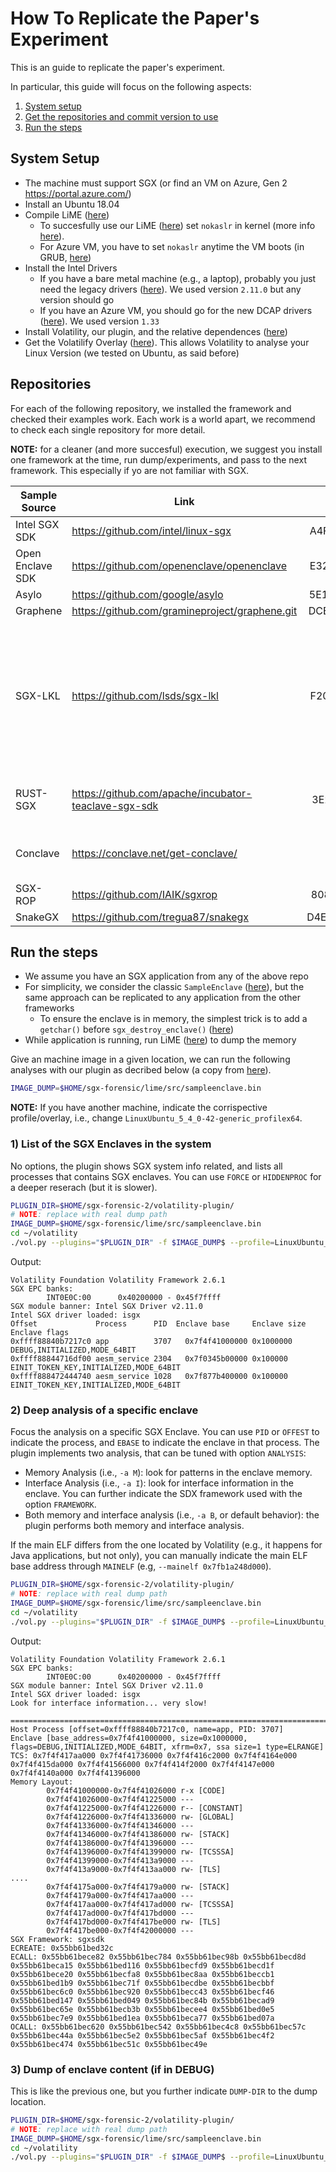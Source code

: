 # How To Replicate the Paper's Experiment

This is an guide to replicate the paper's experiment.

In particular, this guide will focus on the following aspects:
1. [System setup](#system-setup)
2. [Get the repositories and commit version to use](#repositories)
3. [Run the steps](#run-the-steps)

## System Setup

- The machine must support SGX (or find an VM on Azure, Gen 2 https://portal.azure.com/)
- Install an Ubuntu 18.04
- Compile LiME ([here](./lime/README.md))
    - To succesfully use our LiME ([here](./lime/README.md)) set `nokaslr` in kernel (more info [here](https://askubuntu.com/questions/19486/how-do-i-add-a-kernel-boot-parameter)).
    - For Azure VM, you have to set `nokaslr` anytime the VM boots (in GRUB, [here](https://docs.microsoft.com/en-us/troubleshoot/azure/virtual-machines/serial-console-linux))
- Install the Intel Drivers
    - If you have a bare metal machine (e.g., a laptop), probably you just need the legacy drivers ([here](https://github.com/intel/linux-sgx-driver)). We used version `2.11.0` but any version should go
    - If you have an Azure VM, you should go for the new DCAP drivers ([here](https://01.org/intel-softwareguard-extensions/downloads/intel-sgx-dcap-1.6-release)). We used version `1.33`
- Install Volatility, our plugin, and the relative dependences ([here](./volatility-plugin/README.md))
- Get the Volatilify Overlay ([here](./volatility-module/README.md)). This allows Volatility to analyse your Linux Version (we tested on Ubuntu, as said before)


## Repositories

For each of the following repository, we installed the framework and checked their examples work. Each work is a world apart, we recommend to check each single repository for more detail.

**NOTE:** for a cleaner (and more succesful) execution, we suggest you install one framework at the time, run dump/experiments, and pass to the next framework. This especially if yo are not familiar with SGX.

| Sample Source | Link | Version/Commit | Note |
| - | - | -: | - |
| Intel SGX SDK | https://github.com/intel/linux-sgx | A4F0C86828443EBB | 
| Open Enclave SDK | https://github.com/openenclave/openenclave | E32E10AC73C56F5B |
| Asylo | https://github.com/google/asylo | 5E19B541673A9C19 |
| Graphene | https://github.com/gramineproject/graphene.git | DCE0E6FD1751091D |
| SGX-LKL | https://github.com/lsds/sgx-lkl | F20210CEB1339EA1 | SGX-LKL associates a single virtual interface to each application, so you can't run multiple app in parallel
| RUST-SGX | https://github.com/apache/incubator-teaclave-sgx-sdk | 3E2E19052F589BFB | Compiled w/ Open Enclave support
| Conclave | https://conclave.net/get-conclave/ | 0.4 | Contact R3 to get the same version
| SGX-ROP | https://github.com/IAIK/sgxrop | 8086F6E624B0A43E |
| SnakeGX | https://github.com/tregua87/snakegx | D4E69C20ACD700A7 | |

## Run the steps

- We assume you have an SGX application from any of the above repo
- For simplicity, we consider the classic `SampleEnclave` ([here](https://github.com/intel/linux-sgx/tree/master/SampleCode/SampleEnclave)), but the same approach can be replicated to any application from the other frameworks
    - To ensure the enclave is in memory, the simplest trick is to add a `getchar()` before `sgx_destroy_enclave()` ([here](https://github.com/intel/linux-sgx/blob/master/SampleCode/SampleEnclave/App/App.cpp#L204))
- While application is running, run LiME ([here](./lime/README.md)) to dump the memory

Give an machine image in a given location, we can run the following analyses with our plugin as decribed below (a copy from [here](./volatility-plugin/README.md)).

```bash
IMAGE_DUMP=$HOME/sgx-forensic/lime/src/sampleenclave.bin
```

**NOTE:** If you have another machine, indicate the corrispective profile/overlay, i.e., change `LinuxUbuntu_5_4_0-42-generic_profilex64`. 

### 1) List of the SGX Enclaves in the system

No options, the plugin shows SGX system info related, and lists all processes that contains SGX enclaves.
You can use `FORCE` or `HIDDENPROC` for a deeper reserach (but it is slower).

```bash
PLUGIN_DIR=$HOME/sgx-forensic-2/volatility-plugin/
# NOTE: replace with real dump path
IMAGE_DUMP=$HOME/sgx-forensic/lime/src/sampleenclave.bin
cd ~/volatility
./vol.py --plugins="$PLUGIN_DIR" -f $IMAGE_DUMP$ --profile=LinuxUbuntu_5_4_0-42-generic_profilex64 linux_sgx
```

Output:
```
Volatility Foundation Volatility Framework 2.6.1
SGX EPC banks:
        INT0E0C:00      0x40200000 - 0x45f7ffff
SGX module banner: Intel SGX Driver v2.11.0
Intel SGX driver loaded: isgx
Offset             Process      PID  Enclave base     Enclave size Enclave flags                         
0xffff88840b7217c0 app          3707   0x7f4f41000000 0x1000000    DEBUG,INITIALIZED,MODE_64BIT          
0xffff88844716df00 aesm_service 2304   0x7f0345b00000 0x100000     EINIT_TOKEN_KEY,INITIALIZED,MODE_64BIT
0xffff888472444740 aesm_service 1028   0x7f877b400000 0x100000     EINIT_TOKEN_KEY,INITIALIZED,MODE_64BIT
```

### 2) Deep analysis of a specific enclave

Focus the analysis on a specific SGX Enclave. You can use `PID` or `OFFEST` to indicate the process, and `EBASE` to indicate the enclave in that process.
The plugin implements two analysis, that can be tuned with option `ANALYSIS`:
- Memory Analysis (i.e., `-a M`): look for patterns in the enclave memory.
- Interface Analysis (i.e., `-a I`): look for interface information in the enclave. You can further indicate the SDX framework used with the option `FRAMEWORK`.
- Both memory and interface analysis (i.e., `-a B`, or default behavior): the plugin performs both memory and interface analysis.

If the main ELF differs from the one located by Volatility (e.g., it happens for Java applications, but not only), you can manually indicate the main ELF base address through `MAINELF` (e.g, `--mainelf 0x7fb1a248d000`).

```bash
PLUGIN_DIR=$HOME/sgx-forensic-2/volatility-plugin/
# NOTE: replace with real dump path
IMAGE_DUMP=$HOME/sgx-forensic/lime/src/sampleenclave.bin
cd ~/volatility
./vol.py --plugins="$PLUGIN_DIR" -f $IMAGE_DUMP$ --profile=LinuxUbuntu_5_4_0-42-generic_profilex64 linux_sgx -p 2304 --ebase  0x7f0345b00000
```

Output:
```
Volatility Foundation Volatility Framework 2.6.1
SGX EPC banks:
        INT0E0C:00      0x40200000 - 0x45f7ffff
SGX module banner: Intel SGX Driver v2.11.0
Intel SGX driver loaded: isgx
Look for interface information... very slow!

================================================================================
Host Process [offset=0xffff88840b7217c0, name=app, PID: 3707]
Enclave [base_address=0x7f4f41000000, size=0x1000000, flags=DEBUG,INITIALIZED,MODE_64BIT, xfrm=0x7, ssa size=1 type=ELRANGE]
TCS: 0x7f4f417aa000 0x7f4f41736000 0x7f4f416c2000 0x7f4f4164e000 0x7f4f415da000 0x7f4f41566000 0x7f4f414f2000 0x7f4f4147e000 0x7f4f4140a000 0x7f4f41396000
Memory Layout:
        0x7f4f41000000-0x7f4f41026000 r-x [CODE]
        0x7f4f41026000-0x7f4f41225000 ---
        0x7f4f41225000-0x7f4f41226000 r-- [CONSTANT]
        0x7f4f41226000-0x7f4f41336000 rw- [GLOBAL]
        0x7f4f41336000-0x7f4f41346000 ---
        0x7f4f41346000-0x7f4f41386000 rw- [STACK]
        0x7f4f41386000-0x7f4f41396000 ---
        0x7f4f41396000-0x7f4f41399000 rw- [TCSSSA]
        0x7f4f41399000-0x7f4f413a9000 ---
        0x7f4f413a9000-0x7f4f413aa000 rw- [TLS]
....
        0x7f4f4175a000-0x7f4f4179a000 rw- [STACK]
        0x7f4f4179a000-0x7f4f417aa000 ---
        0x7f4f417aa000-0x7f4f417ad000 rw- [TCSSSA]
        0x7f4f417ad000-0x7f4f417bd000 ---
        0x7f4f417bd000-0x7f4f417be000 rw- [TLS]
        0x7f4f417be000-0x7f4f42000000 ---
SGX Framework: sgxsdk
ECREATE: 0x55bb61bed32c
ECALL: 0x55bb61bece82 0x55bb61bec784 0x55bb61bec98b 0x55bb61becd8d 0x55bb61beca15 0x55bb61bed116 0x55bb61becfd9 0x55bb61becd1f 0x55bb61bece20 0x55bb61becfa8 0x55bb61bec8aa 0x55bb61beccb1 0x55bb61bed1b9 0x55bb61bec71f 0x55bb61becdbe 0x55bb61becbbf 0x55bb61bec6c0 0x55bb61bec920 0x55bb61becc43 0x55bb61becf46 0x55bb61bed147 0x55bb61bed049 0x55bb61bec84b 0x55bb61becad9 0x55bb61bec65e 0x55bb61becb3b 0x55bb61becee4 0x55bb61bed0e5 0x55bb61bec7e9 0x55bb61bed1ea 0x55bb61beca77 0x55bb61bed07a
OCALL: 0x55bb61bec620 0x55bb61bec542 0x55bb61bec4c8 0x55bb61bec57c 0x55bb61bec44a 0x55bb61bec5e2 0x55bb61bec5af 0x55bb61bec4f2 0x55bb61bec474 0x55bb61bec51c 0x55bb61bec49e
```

### 3) Dump of enclave content (if in DEBUG)

This is like the previous one, but you further indicate `DUMP-DIR` to the dump location.

```bash
PLUGIN_DIR=$HOME/sgx-forensic-2/volatility-plugin/
# NOTE: replace with real dump path
IMAGE_DUMP=$HOME/sgx-forensic/lime/src/sampleenclave.bin
cd ~/volatility
./vol.py --plugins="$PLUGIN_DIR" -f $IMAGE_DUMP$ --profile=LinuxUbuntu_5_4_0-42-generic_profilex64 linux_sgx -p 2304 --ebase  0x7f0345b00000 -D $TMP/tmp
